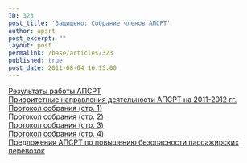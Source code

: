 ```yaml
---
ID: 323
post_title: 'Защищено: Собрание членов АПСРТ'
author: apsrt
post_excerpt: ""
layout: post
permalink: /base/articles/323
published: true
post_date: 2011-08-04 16:15:00
---
```

<a href="http://www.apsrt.ru/docs/res2011.doc">Результаты работы АПСРТ</a><br />
<a href="http://www.apsrt.ru/docs/napr2011.doc">Приоритетные направления деятельности АПСРТ на 2011-2012 гг.</a><br />
<a href="http://www.apsrt.ru/docs/pr1.jpg">Протокол собрания (стр. 1)</a><br />
<a href="http://www.apsrt.ru/docs/pr2.jpg">Протокол собрания (стр. 2)</a><br />
<a href="http://www.apsrt.ru/docs/pr3.jpg">Протокол собрания (стр. 3)</a><br />
<a href="http://www.apsrt.ru/docs/pr4.jpg">Протокол собрания (стр. 4)</a><br />
<a href="http://www.apsrt.ru/docs/bezop.doc">Предложения АПСРТ по повышению безопасности пассажирских перевозок</a>